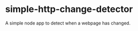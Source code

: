 simple-http-change-detector
===========================

A simple node app to detect when a webpage has changed.
